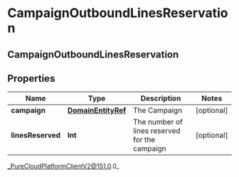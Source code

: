# CampaignOutboundLinesReservation

## CampaignOutboundLinesReservation

## Properties

|Name | Type | Description | Notes|
|------------ | ------------- | ------------- | -------------|
| **campaign** | [**DomainEntityRef**](DomainEntityRef) | The Campaign | [optional] |
| **linesReserved** | **Int** | The number of lines reserved for the campaign | [optional] |



_PureCloudPlatformClientV2@151.0.0_
